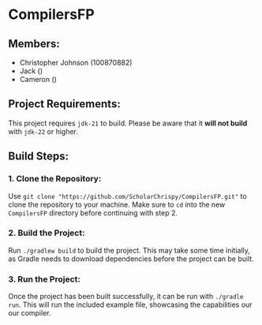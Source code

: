 # CompilersFP

## Members:
- Christopher Johnson (100870882)
- Jack ()
- Cameron ()

## Project Requirements:
This project requires `jdk-21` to build. Please be aware that it **will not build** with `jdk-22` or higher.

## Build Steps:
### 1. Clone the Repository:
Use `git clone "https://github.com/ScholarChrispy/CompilersFP.git"` to clone the repository to your machine. Make sure to `cd` into the new `CompilersFP` directory before continuing with step 2.

### 2. Build the Project:
Run `./gradlew build` to build the project. This may take some time initially, as Gradle needs to download dependencies before the project can be built.

### 3. Run the Project:
Once the project has been built successfully, it can be run with `./gradle run`. This will run the included example file, showcasing the capabilities our our compiler.
